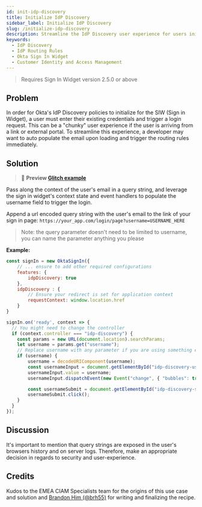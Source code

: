 ```yaml
---
id: init-idp-discovery
title: Initialize IdP Discovery
sidebar_label: Initialize IdP Discovery
slug: /initialize-idp-discovery
description: Streamline the IdP Discovery user experience for users initiating login from an external application.
keywords:
  - IdP Discovery
  - IdP Routing Rules
  - Okta Sign In Widget
  - Customer Identity and Access Management
---
```


> Requires Sign In Widget version 2.5.0 or above

## Problem
In order for Okta's IdP Discovery policies to initialize for the SIW (Sign in Widget), a user must enter their existing credentials and trigger a login request. This can be a "chunky" user experience if the user is arriving from a link or external portal. To streamline this experience, a developer may want to auto populate the email upon loading and trigger the routing rules immediately.

## Solution
> 🔅  **Preview [Glitch example](https://spot-sable-quesadilla.glitch.me/?username=foobar%40foo.com)**

Pass along the context of the user's email in a query string, and leverage the sign in widget's context state and event handlers to populate the username field to trigger the login.

Append a url encoded query string with the user's email to the link of your sign in page: `https://your_app.com/login/page?username=USERNAME_HERE`

> Note: the query parameter doesn't need to be limited to username, you can name the parameter anything you please

**Example:**
```js
const signIn = new OktaSignIn({
    // ... ensure to add other required configurations
    features: {
        idpDiscovery: true
    },
    idpDiscovery : {
        // Ensure your redirect is set for application context
        requestContext: window.location.href
    }
}

signIn.on('ready', context => {
  // You might need to change the controller
  if (context.controller === "idp-discovery") {
  	const params = new URL(document.location).searchParams;
    let username = params.get("username");
    // Replace username with any parameter if you are using something else
	if (username) {
        username = decodeURIComponent(username);
        const usernameInput = document.getElementById("idp-discovery-username");
        usernameInput.value = username;
        usernameInput.dispatchEvent(new Event("change", { "bubbles": true }));

        const usernameSubmit = document.getElementById("idp-discovery-submit");
        usernameSubmit.click();
    } 
  }
});
```

## Discussion
It's important to mention that query strings are exposed in the user's browsers history and on server logs. Therefore, make an appropriate decision in regards to security and user-experience.


## Credits
Kudos to the EMEA CIAM Specialists team for the origins of this use case and solution and [Brandon Him (@brh55)](https://github.com/brh55) for writing and finalizing the recipe.